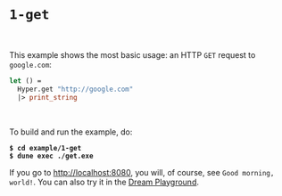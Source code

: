 # `1-get`

<br>

This example shows the most basic usage: an HTTP `GET` request to `google.com`:

```ocaml
let () =
  Hyper.get "http://google.com"
  |> print_string
```

<br>

To build and run the example, do:

<pre><code><b>$ cd example/1-get</b>
<b>$ dune exec ./get.exe</b>
</code></pre>

If you go to [http://localhost:8080](http://localhost:8080), you will, of
course, see `Good morning, world!`. You can also try it in the [Dream
Playground](http://dream.as/1-hello).

<br>

<!--

**Next steps:**

- The next example, [**`2-middleware`**](../2-middleware#files), adds a logger
  to the app.
- [**`3-router`**](../3-router#files) sends requests to different handlers,
  depending on their path.

<br>

**See also:**

- [**`r-hello`**](../r-hello#files) is a Reason syntax version of this example.
- [**`w-esy`**](../w-esy#files) gives more detail on the [esy](https://esy.sh/)
  packaging.
- [**`w-watch`**](../w-watch#files) sets up a development watcher.


<br>

[Up to the tutorial index](../#readme)

-->
